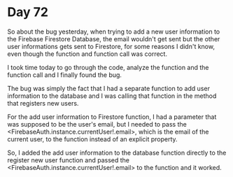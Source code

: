 # Day 72

So about the bug yesterday, when trying to add a new user information to the Firebase Firestore Database, the email wouldn't get sent but the other user informations gets sent to Firestore, for some reasons I didn't know, even though the function and function call was correct.

I took time today to go through the code, analyze the function and the function call and I finally found the bug.

The bug was simply the fact that I had a separate function to add user information to the database and I was calling that function in the method that registers new users.

For the add user information to Firestore function, I had a parameter that was supposed to be the user's email, but I needed to pass the <FirebaseAuth.instance.currentUser!.email>, which is the email of the current user, to the function instead of an explicit property.

So, I added the add user information to the database function directly to the register new user function and passed the <FirebaseAuth.instance.currentUser!.email> to the function and it worked.
